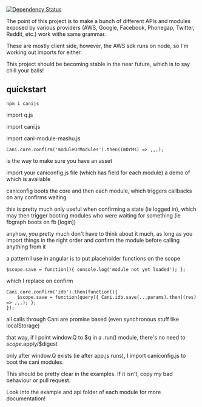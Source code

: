 [![Dependency Status](https://www.versioneye.com/user/projects/564f636bff016c003a000205/badge.svg?style=flat)](https://www.versioneye.com/user/projects/564f636bff016c003a000205)

The point of this project is to make a bunch of different APIs and modules exposed by various providers
(AWS, Google, Facebook, Phonegap, Twitter, Reddit, etc.) work withe same grammar.

These are mostly client side, however, the AWS sdk runs on node, so I'm working out imports for either.

This project should be becoming stable in the near future, which is to say chill your balls!


quickstart
---

    npm i canijs

import q.js

import cani.js

import cani-module-mashu.js

    Cani.core.confirm('moduleOrModules').then((mOrMs) => ,,,);

is the way to make sure you have an asset

import your caniconfig.js file (which has field for each module) a demo of which is available

caniconfig boots the core and then each module, which triggers callbacks on any confirms waiting

this is pretty much only useful when confirming a state (ie logged in), which may then trigger 
booting modules who were waiting for something (ie fbgraph boots on fb [login])

anyhow, you pretty much don't have to think about it much, as long as you 
import things in the right order and confirm the module before calling anything from it

a pattern I use in angular is to put placeholder functions on the scope

    $scope.save = function(){ console.log('module not yet loaded'); };

which I replace on confirm

    Cani.core.confirm('idb').then(function(){
        $scope.save = function(query){ Cani.idb.save(...params).then((res) => ,,,); };
    });

all calls through Cani are promise based (even synchronous stuff like localStorage)

that way, if I point window.Q to $q in a .run() module, there's no need to $scope.$apply/$digest

only after window.Q exists (ie after app.js runs), I import caniconfig.js to boot the cani modules.

This should be pretty clear in the examples. If it isn't, copy my bad behaviour or pull request.

Look into the example and api folder of each module for more documentation!